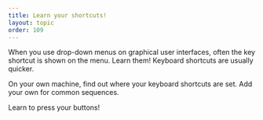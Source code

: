 ```yaml
---
title: Learn your shortcuts!
layout: topic
order: 109
---
```



When you use drop-down menus on graphical user interfaces, often the key shortcut is shown on the menu. Learn them! Keyboard shortcuts are usually quicker.

On your own machine, find out where your keyboard shortcuts are set. Add your own for common sequences.

Learn to press your buttons!
